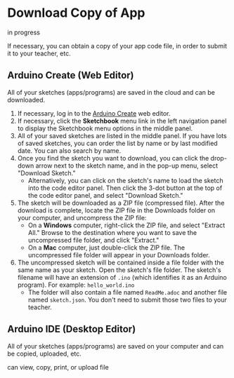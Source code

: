 # Download Copy of App

in progress

If necessary, you can obtain a copy of your app code file, in order to submit it to your teacher, etc.

## Arduino Create \(Web Editor\)

All of your sketches \(apps/programs\) are saved in the cloud and can be downloaded.

1. If necessary, log in to the [Arduino Create](https://create.arduino.cc/editor/) web editor.
2. If necessary, click the **Sketchbook** menu link in the left navigation panel to display the Sketchbook menu options in the middle panel.
3. All of your saved sketches are listed in the middle panel. If you have lots of saved sketches, you can order the list by name or by last modified date. You can also search by name.
4. Once you find the sketch you want to download, you can click the drop-down arrow next to the sketch name, and in the pop-up menu, select "Download Sketch."
    * Alternatively, you can click on the sketch's name to load the sketch into the code editor panel. Then click the 3-dot button at the top of the code editor panel, and select "Download Sketch."
5. The sketch will be downloaded as a ZIP file \(compressed file\). After the download is complete, locate the ZIP file in the Downloads folder on your computer, and uncompress the ZIP file:
    * On a **Windows** computer, right-click the ZIP file, and select "Extract All." Browse to the destination  where you want to save the uncompressed file folder, and click "Extract."
    * On a **Mac** computer, just double-click the ZIP file. The uncompressed file folder will appear in your Downloads folder.
6. The uncompressed sketch will be contained inside a file folder with the same name as your sketch. Open the sketch's file folder. The sketch's filename will have an extension of `.ino` \(which identifies it as an Arduino program\). For example:  `hello_world.ino`
    * The folder will also contain a file named `ReadMe.adoc` and another file named `sketch.json`.  You don't need to submit those two files to your teacher.

## Arduino IDE \(Desktop Editor\)

All of your sketches \(apps/programs\) are saved on your computer and can be copied, uploaded, etc.

can view, copy, print, or upload file
